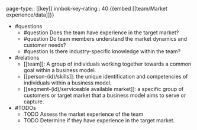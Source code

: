 page-type:: [[key]]
innbok-key-rating:: 40
{{embed [[team/Market experience/data]]}}
- #questions
  - #question Does the team have experience in the target market?
  - #question Do team members understand the market dynamics and customer needs?
  - #question Is there industry-specific knowledge within the team?
- #relations
  - [[team]]: A group of individuals working together towards a common goal within a business model.
  - [[person-(id)/skills]]: the unique identification and competencies of individuals within a business model.
  - [[segment-(id)/serviceable available market]]: a specific group of customers or target market that a business model aims to serve or capture.
- #TODOs
  - TODO Assess the market experience of the team
  - TODO  Determine if they have experience in the target market.




